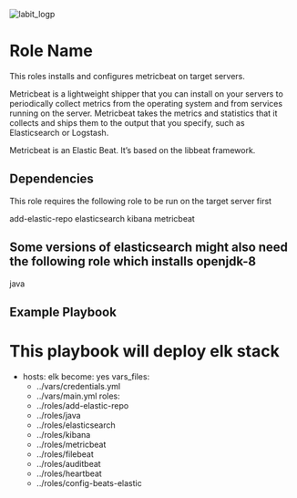  ![labit_logp](artifacts/images/labit_logo.gif)

Role Name
=========

This roles installs and configures metricbeat on target servers. 

Metricbeat is a lightweight shipper that you can install on your servers to periodically collect metrics from the operating system and from services running on the server. Metricbeat takes the metrics and statistics that it collects and ships them to the output that you specify, such as Elasticsearch or Logstash.

Metricbeat is an Elastic Beat. It’s based on the libbeat framework. 


Dependencies
------------

This role requires the following role to be run on the target server first

add-elastic-repo
elasticsearch
kibana
metricbeat

## Some versions of elasticsearch might also need the following role which installs openjdk-8

java


Example Playbook
----------------


# This playbook  will deploy elk stack
- hosts: elk
  become: yes
  vars_files: 
  - ../vars/credentials.yml
  - ../vars/main.yml
  roles:
  - ../roles/add-elastic-repo
  - ../roles/java
  - ../roles/elasticsearch
  - ../roles/kibana
  - ../roles/metricbeat
  - ../roles/filebeat
  - ../roles/auditbeat
  - ../roles/heartbeat
  - ../roles/config-beats-elastic
